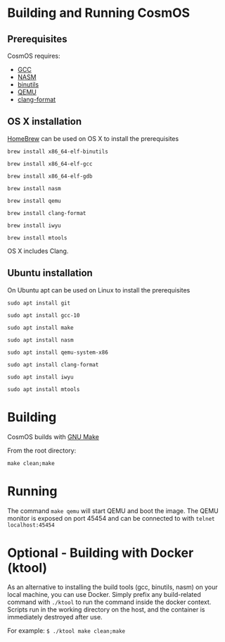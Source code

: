 # Building and Running CosmOS

## Prerequisites

CosmOS requires:

- [GCC](https://gcc.gnu.org/)
- [NASM](http://nasm.us/)
- [binutils](https://www.gnu.org/software/binutils/)
- [QEMU](https://www.qemu.org/)
- [clang-format](https://clang.llvm.org/docs/ClangFormat.html)

## OS X installation

[HomeBrew](https://brew.sh/) can be used on OS X to install the prerequisites

`brew install x86_64-elf-binutils`

`brew install x86_64-elf-gcc`

`brew install x86_64-elf-gdb`

`brew install nasm`

`brew install qemu`

`brew install clang-format`

`brew install iwyu`

`brew install mtools`

OS X includes Clang.

## Ubuntu installation

On Ubuntu apt can be used on Linux to install the prerequisites

`sudo apt install git`

`sudo apt install gcc-10`

`sudo apt install make`

`sudo apt install nasm`

`sudo apt install qemu-system-x86`

`sudo apt install clang-format`

`sudo apt install iwyu`

`sudo apt install mtools`

# Building

CosmOS builds with [GNU Make](https://www.gnu.org/software/make/)

From the root directory:

`make clean;make`

# Running

The command `make qemu` will start QEMU and boot the image. The QEMU monitor is exposed on port 45454 and can be connected to with `telnet localhost:45454`

# Optional - Building with Docker (ktool)

As an alternative to installing the build tools (gcc, binutils, nasm) on your local machine, you can use Docker. Simply prefix any build-related command with `./ktool` to run the command inside the docker context. Scripts run in the working directory on the host, and the container is immediately destroyed after use.

For example:
`$ ./ktool make clean;make`
